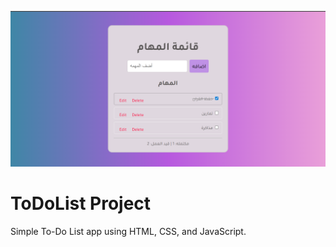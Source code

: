![Project Screenshot](assest/screenShot.png)
# ToDoList Project
Simple To-Do List app using HTML, CSS, and JavaScript.
